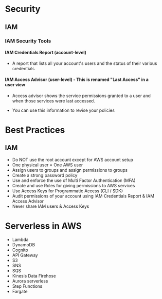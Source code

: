 # Security

## IAM

### IAM Security Tools

#### IAM Credentials Report (account-level)

- A report that lists all your account's users and the status of their various credentials

#### IAM Access Advisor (user-level) - This is renamed "Last Access" in a user view

- Access advisor shows the service permissions granted to a user and when those services were last accessed.

- You can use this information to revise your policies

# Best Practices

## IAM

- Do NOT use the root account except for AWS account setup
- One physical user = One AWS user
- Assign users to groups and assign permissions to groups
- Create a strong password policy
- Use and enforce the use of Multi Factor Authentication (MFA)
- Create and use Roles for giving permissions to AWS services
- Use Access Keys for Programmatic Access (CLI / SDK)
- Audit permissions of your account using IAM Credentials Report & IAM Access Advisor
- Never share IAM users & Access Keys

# Serverless in AWS

- Lambda
- DynamoDB
- Cognito
- API Gateway
- S3
- SNS
- SQS
- Kinesis Data Firehose
- Aurora serverless
- Step Functions
- Fargate
